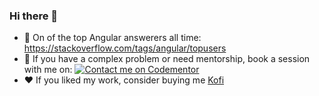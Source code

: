 ### Hi there 👋
- 🌱 On of the top Angular answerers all time: https://stackoverflow.com/tags/angular/topusers
- 💬 If you have a complex problem or need mentorship, book a session with me on: [![Contact me on Codementor](https://www.codementor.io/m-badges/eko/book-session.svg)](https://www.codementor.io/@eko?refer=badge)
- :heart: If you liked my work, consider buying me [Kofi](https://ko-fi.com/ekooo) 
<!--
**echonax/echonax** is a ✨ _special_ ✨ repository because its `README.md` (this file) appears on your GitHub profile.

Here are some ideas to get you started:

- 🔭 I’m currently working on ...
- 🌱 I’m currently learning ...
- 👯 I’m looking to collaborate on ...
- 🤔 I’m looking for help with ...
- 💬 Ask me about ...
- 📫 How to reach me: ...
- 😄 Pronouns: ...
- ⚡ Fun fact: ...
-->
